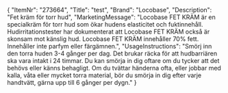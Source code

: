 {
  "ItemNr": "273664",
  "Title": "test",
  "Brand": "Locobase",
  "Description": "Fet kräm för torr hud",
  "MarketingMessage": "Locobase FET KRÄM är en specialkräm för torr hud som ökar hudens elasticitet och fuktinnehåll. Hudirritationstester har dokumenterat att Locobase FET KRÄM också är skonsam mot känslig hud. Locobase FET KRÄM innehåller 70% fett. Innehåller inte parfym eller färgämnen.",
  "UsageInstructions": "Smörj inn den torra huden 3-4 gånger per dag. Det brukar räcka för att hudbarriären  ska vara intakt i 24 timmar. Du kan smörja in dig oftare om du tycker att det behövs eller känns behagligt. Om du tvättar händerna ofta, eller jobbar med kalla, våta eller mycket torra material, bör du smörja in dig efter varje handtvätt, gärna upp till 6 gånger per dygn."
}